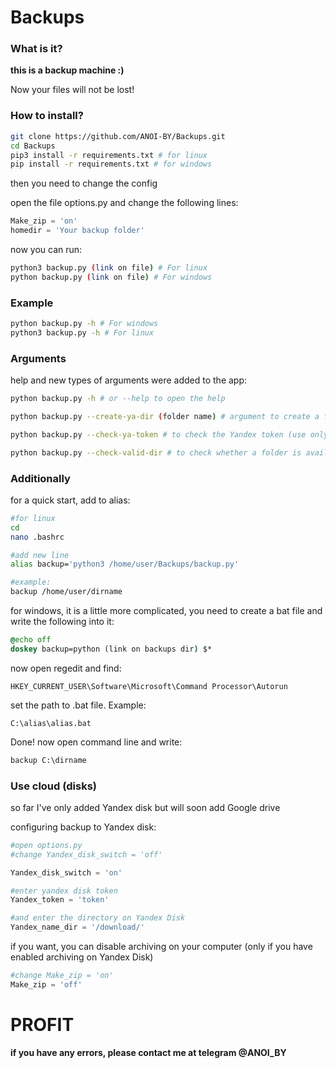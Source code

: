 # Backups
 
### What is it?
**this is a backup machine :)**

Now your files will not be lost!

### How to install?
~~~bash
git clone https://github.com/ANOI-BY/Backups.git
cd Backups
pip3 install -r requirements.txt # for linux
pip install -r requirements.txt # for windows
~~~
then you need to change the config

open the file options.py and change the following lines:
~~~python
Make_zip = 'on'
homedir = 'Your backup folder' 
~~~
now you can run:
~~~bash
python3 backup.py (link on file) # For linux
python backup.py (link on file) # For windows
~~~

### Example
~~~bash
python backup.py -h # For windows
python3 backup.py -h # For linux
~~~

### Arguments

help and new types of arguments were added to the app:
~~~bash
python backup.py -h # or --help to open the help

python backup.py --create-ya-dir (folder name) # argument to create a folder on Yandex disk (use only if you specified a Yandex token). use the second argument to specify the folder name.

python backup.py --check-ya-token # to check the Yandex token (use only if you have a token)

python backup.py --check-valid-dir # to check whether a folder is available for backup
~~~

### Additionally
for a quick start, add to alias:
~~~bash
#for linux
cd
nano .bashrc

#add new line
alias backup='python3 /home/user/Backups/backup.py'

#example:
backup /home/user/dirname
~~~
for windows, it is a little more complicated, you need to create a bat file and write the following into it:
~~~bat
@echo off
doskey backup=python (link on backups dir) $*
~~~
now open regedit and find:
~~~
HKEY_CURRENT_USER\Software\Microsoft\Command Processor\Autorun
~~~
set the path to .bat file. Example:
~~~
C:\alias\alias.bat
~~~
Done!
now open command line and write:
~~~cmd
backup C:\dirname
~~~

### Use cloud (disks)
so far I've only added Yandex disk but will soon add Google drive

configuring backup to Yandex disk:
~~~python
#open options.py
#change Yandex_disk_switch = 'off'

Yandex_disk_switch = 'on'

#enter yandex disk token
Yandex_token = 'token'

#and enter the directory on Yandex Disk
Yandex_name_dir = '/download/'
~~~
if you want, you can disable archiving on your computer (only if you have enabled archiving on Yandex Disk)
~~~python
#change Make_zip = 'on'
Make_zip = 'off'
~~~

# PROFIT
**if you have any errors, please contact me at telegram @ANOI_BY**
